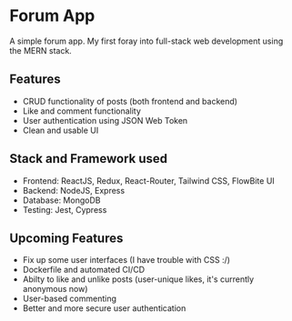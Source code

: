 # Forum App

A simple forum app. My first foray into full-stack web development using the MERN stack.

## Features

- CRUD functionality of posts (both frontend and backend)
- Like and comment functionality
- User authentication using JSON Web Token
- Clean and usable UI

## Stack and Framework used

- Frontend: ReactJS, Redux, React-Router, Tailwind CSS, FlowBite UI
- Backend: NodeJS, Express
- Database: MongoDB
- Testing: Jest, Cypress

## Upcoming Features

- Fix up some user interfaces (I have trouble with CSS :/)
- Dockerfile and automated CI/CD
- Abilty to like and unlike posts (user-unique likes, it's currently anonymous now)
- User-based commenting
- Better and more secure user authentication
